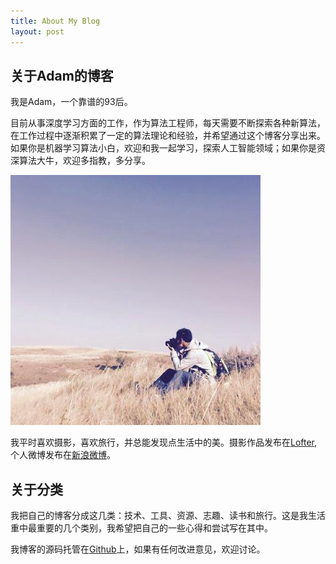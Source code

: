```yaml
---
title: About My Blog
layout: post
---
```


## 关于Adam的博客

我是Adam，一个靠谱的93后。

目前从事深度学习方面的工作，作为算法工程师，每天需要不断探索各种新算法，在工作过程中逐渐积累了一定的算法理论和经验，并希望通过这个博客分享出来。如果你是机器学习算法小白，欢迎和我一起学习，探索人工智能领域；如果你是资深算法大牛，欢迎多指教，多分享。

![Adam-w400](/assets/img/avatar.jpg)

我平时喜欢摄影，喜欢旅行，并总能发现点生活中的美。摄影作品发布在[Lofter](http://lee6831.lofter.com),个人微博发布在[新浪微博](http://weibo.com/adam2go)。

## 关于分类

我把自己的博客分成这几类：技术、工具、资源、志趣、读书和旅行。这是我生活重中最重要的几个类别，我希望把自己的一些心得和尝试写在其中。

我博客的源码托管在[Github](https://github.com/adam2go/adam2go.github.io)上，如果有任何改进意见，欢迎讨论。


